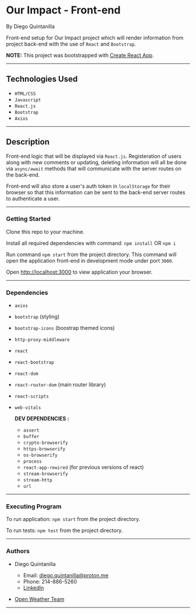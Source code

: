 # Our Impact - Front-end

By Diego Quintanilla

Front-end setup for Our Impact project which will render information from project back-end with the use of `React` and `Bootstrap`.

**NOTE:** This project was bootstrapped with [Create React App](https://github.com/facebook/create-react-app).

---

## Technologies Used

-   `HTML/CSS`
-   `Javascript`
-   `React.js`
-   `Bootstrap`
-   `Axios`

---

## Description

Front-end logic that will be displayed via `React.js`. Registeration of users along with new comments or updating, deleting information will all be done via `async/await` methods that will communicate with the server routes on the back-end.

Front-end will also store a user's auth token in `localStorage` for their browser so that this information can be sent to the back-end server routes to authenticate a user.

---

### Getting Started

Clone this repo to your machine.

Install all required dependencies with command: `npm install` OR `npm i`

Run command `npm start` from the project directory. This command will open the application front-end in development mode under port `3000`.

Open [http://localhost:3000](http://localhost:3000) to view application your browser.

---

### Dependencies

-   `axios`
-   `bootstrap` (styling)
-   `bootstrap-icons` (boostrap themed icons)
-   `http-proxy-middleware`
-   `react`
-   `react-bootstrap`
-   `react-dom`
-   `react-router-dom` (main router library)
-   `react-scripts`
-   `web-vitals`

    **DEV DEPENDENCIES :**

    -   `assert`
    -   `buffer`
    -   `crypto-browserify`
    -   `https-browserify`
    -   `os-browserify`
    -   `process`
    -   `react-app-rewired` (for previous versions of react)
    -   `stream-browserify`
    -   `stream-http`
    -   `url`

---

### Executing Program

To run application: `npm start` from the project directory.

To run tests: `npm test` from the project directory.

---

### Authors

-   Diego Quintanilla

    -   Email: diego.quintanilla@proton.me
    -   Phone: 214-886-5260
    -   [LinkedIn](https://www.linkedin.com/in/diegoquintanilla/)

-   [Open Weather Team](https://openweathermap.org/)

---
